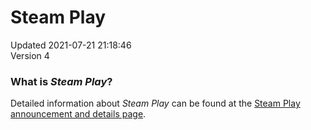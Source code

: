 # Steam Play
Updated 2021-07-21 21:18:46  
Version 4  

### What is *Steam Play*?
Detailed information about *Steam Play* can be found at the [Steam Play announcement and details page](https://steamcommunity.com/games/221410/announcements/detail/1696055855739350561).